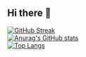 ## Hi there 👋

<!--
**MeishaPD/MeishaPD** is a ✨ _special_ ✨ repository because its `README.md` (this file) appears on your GitHub profile.

Here are some ideas to get you started:

- 🔭 I’m currently working on ...
- 🌱 I’m currently learning ...
- 👯 I’m looking to collaborate on ...
- 🤔 I’m looking for help with ...
- 💬 Ask me about ...
- 📫 How to reach me: ...
- 😄 Pronouns: ...
- ⚡ Fun fact: ...
-->

[![GitHub Streak](https://streak-stats.demolab.com?user=MeishaPD&theme=radical&date_format=j%20M%5B%20Y%5D)](https://git.io/streak-stats)<br/>
[![Anurag's GitHub stats](https://github-readme-stats.vercel.app/api?username=MeishaPD)](https://github.com/anuraghazra/github-readme-stats)<br/>
[![Top Langs](https://github-readme-stats.vercel.app/api/top-langs/?username=MeishaPD)](https://github.com/anuraghazra/github-readme-stats)

